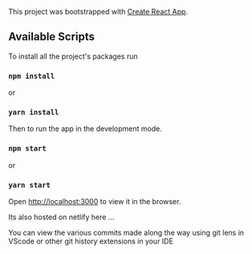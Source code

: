 This project was bootstrapped with [Create React App](https://github.com/facebook/create-react-app).

## Available Scripts

To install all the project's packages run

### `npm install`
or
### `yarn install`

Then to run the app in the development mode.

### `npm start`
or
### `yarn start`

Open [http://localhost:3000](http://localhost:3000) to view it in the browser.


Its also hosted on netlify here
...

You can view the various commits made along the way using git lens in VScode or other git history extensions in your IDE







